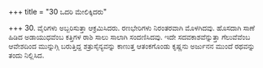+++
title = "30 ಒದರಿ ಮೇಲಿಕ್ಕಿದರು"

+++
30. ವೈರಿಗಳು ಅಬ್ಬರಿಸುತ್ತಾ ಆಕ್ರಮಿಸಿದರು. ರಣಭೇರಿಗಳು ನಿರಂತರವಾಗಿ ಮೊಳಗಿದವು. ಹೊಸದಾಗಿ ಸಾಣೆ ಹಿಡಿದ ಅಡಾಯುಧವೆಂಬ ಕತ್ತಿಗಳ ರಾಶಿ ಸಾಲು ಸಾಲಾಗಿ ಸಂದಣಿಸಿದವು. ಇದೇ ಸದವಕಾಶವೆನ್ನುತ್ತಾ ಗೆಲುವೆವೆಂಬ ಆವೇಶದಿಂದ ಮುನ್ನುಗ್ಗಿ ಬರುತ್ತಿದ್ದ ಶತ್ರುಸೈನ್ಯವನ್ನು ಕಾಣುತ್ತ ಆತಂಕಗೊಂಡು ಕೃಷ್ಣನು ಅರ್ಜುನನ ಮುಂದೆ ರಥವನ್ನು ತಂದು ನಿಲ್ಲಿಸಿದ.